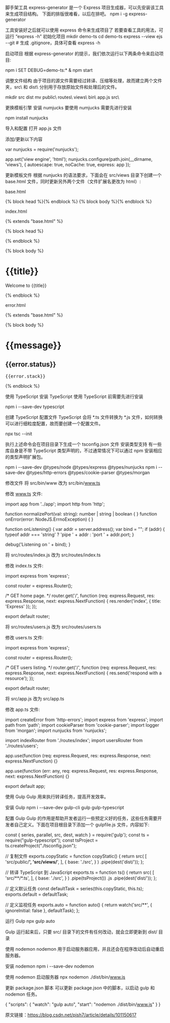 脚手架工具
express-generator 是一个 Express 项目生成器，可以先安装该工具来生成项目结构。
下面的排版很难看，以后在排吧。
npm i -g express-generator

工具安装好之后就可以使用 express 命令来生成项目了
若要查看工具的用法，可运行 “express -h”
初始化项目
mkdir demo-ts
cd demo-ts
express --view ejs --git   # 生成 .gitignore，具体可查看 express -h

启动项目
根据 express-generator 的提示，我们依次运行以下两条命令来启动项目:

npm i
SET DEBUG=demo-ts:* & npm start

调整文件结构
由于项目的源文件需要经过转译、压缩等处理，故而建立两个文件夹，src\ 和 dist\ 分别用于存放原始文件和处理后的文件。

mkdir src dist
mv public\ routes\ views\ bin\ app.js  src\

更换模板引擎
安装 numjucks
要使用 numjucks 需要先进行安装

npm install nunjucks

导入和配置
打开 app.js 文件

添加/更新以下内容

var nunjucks = require('nunjucks');

app.set('view engine', 'html');
nunjucks.configure(path.join(__dirname, 'views'), {
  autoescape: true,
  noCache: true,
  express: app
});

更新模板文件
根据 nunjucks 的语法要求，下面会在 src/views 目录下创建一个 base.html 文件，同时更新另外两个文件（文件扩展名更改为 html）:

base.html

<!DOCTYPE html>
<html lang="zh-CN">
<head>
  <meta charset="UTF-8">
  <meta name="viewport" content="width=device-width, initial-scale=1.0">
  <meta http-equiv="X-UA-Compatible" content="ie=edge">
  <title>{{title}}</title>
  {% block head %}{% endblock %}
</head>
<body>
  {% block body %}{% endblock %}
</body>
</html>

index.html

{% extends "base.html" %}

{% block head %}
<link rel='stylesheet' href='/stylesheets/style.css' />
{% endblock %}

{% block body %}
<h1>{{title}}</h1>
<p>Welcome to {{title}}</p>
{% endblock %}

error.html

{% extends "base.html" %}

{% block body %}
<h1>{{message}}</h1>
<h2>{{error.status}}</h2>
<pre>{{error.stack}}</pre>
{% endblock %}

使用 TypeScript
安装 TypeScript
使用 TypeScript 前需要先进行安装

npm i --save-dev typescript

创建 TypeScript 配置文件
TypeScript 会将 *.ts 文件转换为 *.js 文件，如何转换可以进行细粒度配置，故而要创建一个配置文件。

npx tsc --init

执行上述命令会在项目目录下生成一个 tsconfig.json 文件
安装类型支持
有一些库自身是不带 TypeScript 类型声明的，不过通常情况下可以通过 npm 安装相应的类型声明扩展包。

npm i --save-dev @types/node @types/express @types/nunjucks
npm i --save-dev @types/http-errors @types/cookie-parser @types/morgan

修改文件
将 src/bin/www 改为 src/bin/www.ts

修改 www.ts 文件:

import app from '../app';
import http from 'http';

function normalizePort(val: string): number | string | boolean {
}
function onError(error: NodeJS.ErrnoException) {
}

function onListening() {
  var addr = server.address();
  var bind = "";
  if (addr) {
    typeof addr === 'string'
      ? 'pipe ' + addr
      : 'port ' + addr.port;
  }

  debug('Listening on ' + bind);
}

将 src/routes/index.js 改为 src/routes/index.ts

修改 index.ts 文件:

import express from 'express';

const router = express.Router();

/* GET home page. */
router.get('/', function (req: express.Request, res: express.Response, next: express.NextFunction) {
  res.render('index', { title: 'Express' });
});

export default router;

将 src/routes/users.js 改为 src/routes/users.ts

修改 users.ts 文件:

import express from 'express';

const router = express.Router();

/* GET users listing. */
router.get('/', function (req: express.Request, res: express.Response, next: express.NextFunction) {
  res.send('respond with a resource');
});

export default router;

将 src/app.js 改为 src/app.ts

修改 app.ts 文件:

import createError from 'http-errors';
import express from 'express';
import path from 'path';
import cookieParser from 'cookie-parser';
import logger from 'morgan';
import nunjucks from 'nunjucks';

import indexRouter from './routes/index';
import usersRouter from './routes/users';

app.use(function (req: express.Request, res: express.Response, next: express.NextFunction) {}

app.use(function (err: any, req: express.Request, res: express.Response, next: express.NextFunction) {}

export default app;

使用 Gulp
Gulp 用来执行转译任务，提高开发效率。

安装 Gulp
npm i --save-dev gulp-cli gulp gulp-typescript

配置 Gulp
Gulp 的作用是帮助开发者运行一些预定义好的任务，这些任务需要开发者自己定义。下面在项目根目录下添加一个 gulpfile.js 文件，内容如下:

const { series, parallel, src, dest, watch } = require('gulp');
const ts = require("gulp-typescript");
const tsProject = ts.createProject("./tsconfig.json");

// 复制文件
exports.copyStatic = function copyStatic() {
  return src(
    [
      'src/public/**',
      'src/views/**',
    ],
    {
      base: './src',
    }
  )
    .pipe(dest('dist/'));
};

// 转译 TypeScript 到 JavaScript
exports.ts = function ts() {
  return src(
    [
      'src/**/*.ts',
    ],
    {
      base: './src',
    }
  )
    .pipe(tsProject())
    .js
    .pipe(dest('dist/'));
};

// 定义默认任务
const defaultTask = series(this.copyStatic, this.ts);
exports.default = defaultTask;

// 定义监视任务
exports.auto = function auto() {
  return watch('src/**', { ignoreInitial: false }, defaultTask);
};

运行 Gulp
npx gulp auto

Gulp 运行起来后，只要 src/ 目录下的文件有任何改动，就会立即更新到 dist/ 目录

使用 nodemon
nodemon 用于启动服务器应用，并且还会在程序改动后自动重启服务器。

安装 nodemon
npm i --save-dev nodemon

使用 nodemon 启动服务器
npx nodemon ./dist/bin/www.js

更新 package.json 脚本
可以更新 package.json 中的脚本，以启动 gulp 和 nodemon 任务。

{
  "scripts": {
    "watch": "gulp auto",
    "start": "nodemon ./dist/bin/www.js"
  }
}

原文链接：https://blog.csdn.net/pish7/article/details/101150617